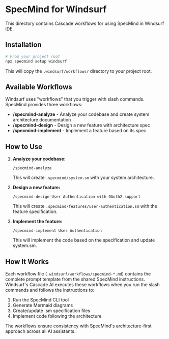 # SpecMind for Windsurf

This directory contains Cascade workflows for using SpecMind in Windsurf IDE.

## Installation

```bash
# From your project root
npx specmind setup windsurf
```

This will copy the `.windsurf/workflows/` directory to your project root.

## Available Workflows

Windsurf uses "workflows" that you trigger with slash commands. SpecMind provides three workflows:

- **/specmind-analyze** - Analyze your codebase and create system architecture documentation
- **/specmind-design** - Design a new feature with architecture spec
- **/specmind-implement** - Implement a feature based on its spec

## How to Use

1. **Analyze your codebase:**
   ```
   /specmind-analyze
   ```
   This will create `.specmind/system.sm` with your system architecture.

2. **Design a new feature:**
   ```
   /specmind-design User Authentication with OAuth2 support
   ```
   This will create `.specmind/features/user-authentication.sm` with the feature specification.

3. **Implement the feature:**
   ```
   /specmind-implement User Authentication
   ```
   This will implement the code based on the specification and update system.sm.

## How It Works

Each workflow file (`.windsurf/workflows/specmind-*.md`) contains the complete prompt template from the shared SpecMind instructions. Windsurf's Cascade AI executes these workflows when you run the slash commands and follows the instructions to:

1. Run the SpecMind CLI tool
2. Generate Mermaid diagrams
3. Create/update .sm specification files
4. Implement code following the architecture

The workflows ensure consistency with SpecMind's architecture-first approach across all AI assistants.
